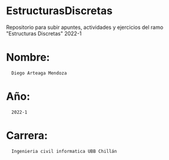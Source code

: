 # EstructurasDiscretas
Repositorio para subir apuntes, actividades y ejercicios del ramo "Estructuras Discretas" 2022-1

  # Nombre: 
      Diego Arteaga Mendoza
  # Año:
      2022-1
  # Carrera:
      Ingenieria civil informatica UBB Chillán 
